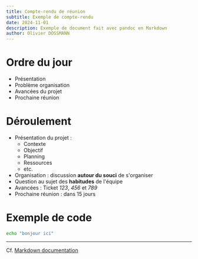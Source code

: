 ```yaml
---
title: Compte-rendu de réunion
subtitle: Exemple de compte-rendu
date: 2024-11-01
description: Exemple de document fait avec pandoc en Markdown
author: Olivier DOSSMANN
---
```

# Ordre du jour

* Présentation
* Problème organisation
* Avancées du projet
* Prochaine réunion

# Déroulement

* Présentation du projet&nbsp;:  
  * Contexte
  * Objectif
  * Planning
  * Ressources
  * etc.
* Organisation : discussion **autour du souci** de s'organiser
* Question au sujet des **habitudes** de l'équipe
* Avancées : Ticket *123*, *456* et *789*
* Prochaine réunion : dans 15 jours

# Exemple de code

```bash
echo "bonjour ici"
```

---

Cf. [Markdown documentation](https://daringfireball.net/projects/markdown/)
